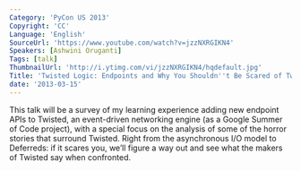 ```yaml
---
Category: 'PyCon US 2013'
Copyright: 'CC'
Language: 'English'
SourceUrl: 'https://www.youtube.com/watch?v=jzzNXRGIKN4'
Speakers: [Ashwini Oruganti]
Tags: [talk]
ThumbnailUrl: 'http://i.ytimg.com/vi/jzzNXRGIKN4/hqdefault.jpg'
Title: 'Twisted Logic: Endpoints and Why You Shouldn''t Be Scared of Twisted'
date: '2013-03-15'
---
```

This talk will be a survey of my learning experience adding new endpoint APIs to Twisted, an event-driven networking engine (as a Google Summer of Code project), with a special focus on the analysis of some of the horror stories that surround Twisted. Right from the asynchronous I/O model to Deferreds: if it scares you, we’ll figure a way out and see what the makers of Twisted say when confronted.